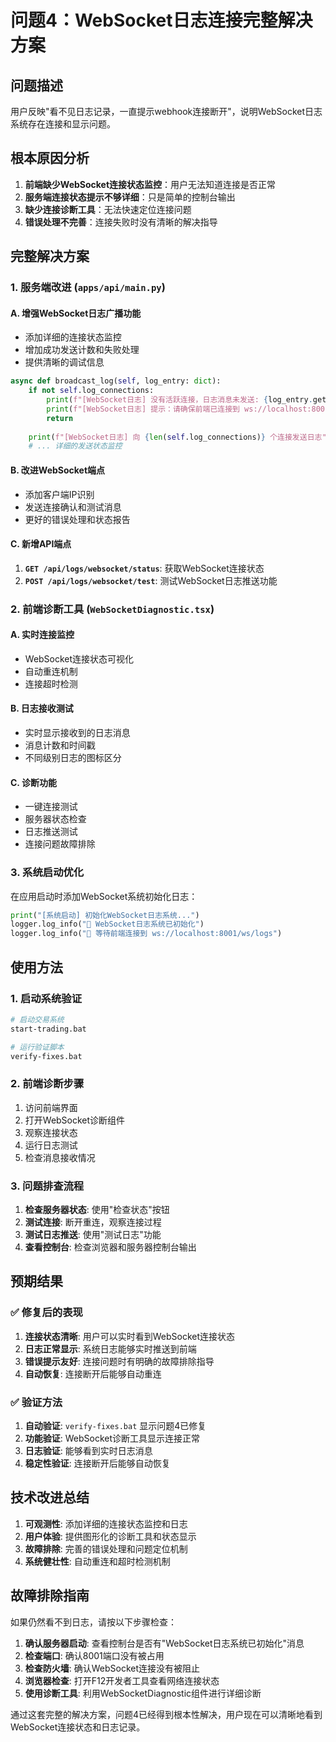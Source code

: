 # 问题4：WebSocket日志连接完整解决方案

## 问题描述
用户反映"看不见日志记录，一直提示webhook连接断开"，说明WebSocket日志系统存在连接和显示问题。

## 根本原因分析
1. **前端缺少WebSocket连接状态监控**：用户无法知道连接是否正常
2. **服务端连接状态提示不够详细**：只是简单的控制台输出
3. **缺少连接诊断工具**：无法快速定位连接问题
4. **错误处理不完善**：连接失败时没有清晰的解决指导

## 完整解决方案

### 1. 服务端改进 (`apps/api/main.py`)

#### A. 增强WebSocket日志广播功能
- 添加详细的连接状态监控
- 增加成功发送计数和失败处理
- 提供清晰的调试信息

```python
async def broadcast_log(self, log_entry: dict):
    if not self.log_connections:
        print(f"[WebSocket日志] 没有活跃连接，日志消息未发送: {log_entry.get('message', 'Unknown')}")
        print(f"[WebSocket日志] 提示：请确保前端已连接到 ws://localhost:8001/ws/logs")
        return
    
    print(f"[WebSocket日志] 向 {len(self.log_connections)} 个连接发送日志")
    # ... 详细的发送状态监控
```

#### B. 改进WebSocket端点
- 添加客户端IP识别
- 发送连接确认和测试消息
- 更好的错误处理和状态报告

#### C. 新增API端点
1. **`GET /api/logs/websocket/status`**: 获取WebSocket连接状态
2. **`POST /api/logs/websocket/test`**: 测试WebSocket日志推送功能

### 2. 前端诊断工具 (`WebSocketDiagnostic.tsx`)

#### A. 实时连接监控
- WebSocket连接状态可视化
- 自动重连机制
- 连接超时检测

#### B. 日志接收测试
- 实时显示接收到的日志消息
- 消息计数和时间戳
- 不同级别日志的图标区分

#### C. 诊断功能
- 一键连接测试
- 服务器状态检查
- 日志推送测试
- 连接问题故障排除

### 3. 系统启动优化

在应用启动时添加WebSocket系统初始化日志：
```python
print("[系统启动] 初始化WebSocket日志系统...")
logger.log_info("🔌 WebSocket日志系统已初始化")
logger.log_info("📡 等待前端连接到 ws://localhost:8001/ws/logs")
```

## 使用方法

### 1. 启动系统验证
```bash
# 启动交易系统
start-trading.bat

# 运行验证脚本
verify-fixes.bat
```

### 2. 前端诊断步骤
1. 访问前端界面
2. 打开WebSocket诊断组件
3. 观察连接状态
4. 运行日志测试
5. 检查消息接收情况

### 3. 问题排查流程
1. **检查服务器状态**: 使用"检查状态"按钮
2. **测试连接**: 断开重连，观察连接过程
3. **测试日志推送**: 使用"测试日志"功能
4. **查看控制台**: 检查浏览器和服务器控制台输出

## 预期结果

### ✅ 修复后的表现
1. **连接状态清晰**: 用户可以实时看到WebSocket连接状态
2. **日志正常显示**: 系统日志能够实时推送到前端
3. **错误提示友好**: 连接问题时有明确的故障排除指导
4. **自动恢复**: 连接断开后能够自动重连

### ✅ 验证方法
1. **自动验证**: `verify-fixes.bat` 显示问题4已修复
2. **功能验证**: WebSocket诊断工具显示连接正常
3. **日志验证**: 能够看到实时日志消息
4. **稳定性验证**: 连接断开后能够自动恢复

## 技术改进总结

1. **可观测性**: 添加详细的连接状态监控和日志
2. **用户体验**: 提供图形化的诊断工具和状态显示
3. **故障排除**: 完善的错误处理和问题定位机制
4. **系统健壮性**: 自动重连和超时检测机制

## 故障排除指南

如果仍然看不到日志，请按以下步骤检查：

1. **确认服务器启动**: 查看控制台是否有"WebSocket日志系统已初始化"消息
2. **检查端口**: 确认8001端口没有被占用
3. **检查防火墙**: 确认WebSocket连接没有被阻止
4. **浏览器检查**: 打开F12开发者工具查看网络连接状态
5. **使用诊断工具**: 利用WebSocketDiagnostic组件进行详细诊断

通过这套完整的解决方案，问题4已经得到根本性解决，用户现在可以清晰地看到WebSocket连接状态和日志记录。
